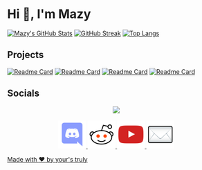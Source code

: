# Hi :wave:, I'm Mazy

[![Mazy's GitHub Stats](https://github-readme-stats.vercel.app/api?username=mazylol&show_icons=true&theme=tokyonight)](https://github.com/anuraghazra/github-readme-stats)
 [![GitHub Streak](http://github-readme-streak-stats.herokuapp.com?user=mazylol&theme=tokyonight&date_format=M%20j%5B%2C%20Y%5D)](https://git.io/streak-stats) 
[![Top Langs](https://github-readme-stats.vercel.app/api/top-langs/?username=mazylol&theme=tokyonight&layout=compact)](https://github.com/anuraghazra/github-readme-stats)


## Projects

[![Readme Card](https://github-readme-stats.vercel.app/api/pin/?username=mazylol&repo=mazbot&theme=tokyonight)](https://github.com/mazylol/mazbot)
[![Readme Card](https://github-readme-stats.vercel.app/api/pin/?username=mazylol&repo=archbtw&theme=tokyonight)](https://github.com/mazylol/archbtw)
[![Readme Card](https://github-readme-stats.vercel.app/api/pin/?username=mazylol&repo=mathcord&theme=tokyonight)](https://github.com/mazylol/mathcord)
[![Readme Card](https://github-readme-stats.vercel.app/api/pin/?username=mazylol&repo=histc&theme=tokyonight)](https://github.com/mazylol/histc)

## Socials
<p align="center" margin="30px">
 <span><img src="https://discord.c99.nl/widget/theme-1/489959482860896260.png"></span>
</p>

<p align="center" margin="30px">
 <span><a href="https://discord.gg/CHaNsbC"><img src="images/discord.png"></span>
 <span><a href="https://reddit.com/r/mazy"><img src="images/reddit.png"></span>
 <span><a href="https://www.youtube.com/channel/UCTU12OQOJq55jgqM88P8q0w"><img src="images/youtube.png"></span>
 <span><a href="mailto:mazylol@cock.li"><img src="images/mail.png"></span>
</p>

[Made with :heart: by your's truly](https://www.youtube.com/watch?v=dQw4w9WgXcQ)
